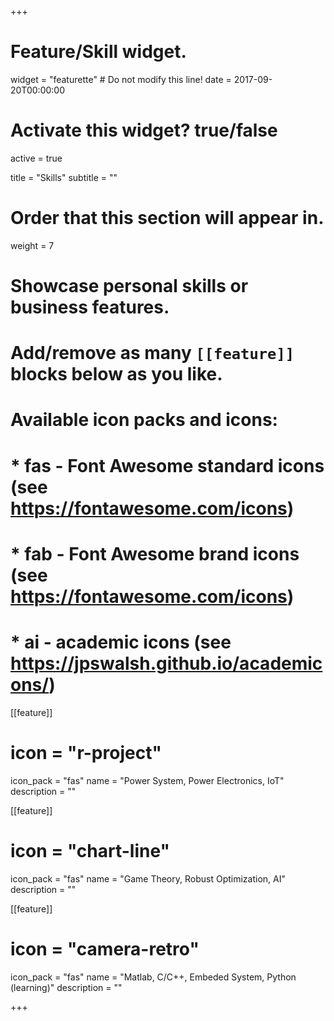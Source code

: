 +++
# Feature/Skill widget.
widget = "featurette"  # Do not modify this line!
date = 2017-09-20T00:00:00

# Activate this widget? true/false
active = true

title = "Skills"
subtitle = ""

# Order that this section will appear in.
weight = 7

# Showcase personal skills or business features.
# 
# Add/remove as many `[[feature]]` blocks below as you like.
# 
# Available icon packs and icons:
# * fas - Font Awesome standard icons (see https://fontawesome.com/icons)
# * fab - Font Awesome brand icons (see https://fontawesome.com/icons)
# * ai - academic icons (see https://jpswalsh.github.io/academicons/)

[[feature]]
 # icon = "r-project"
  icon_pack = "fas"
  name = "Power System,  Power Electronics,  IoT"
  description = ""
  
[[feature]]
#  icon = "chart-line"
  icon_pack = "fas"
  name = "Game Theory,  Robust Optimization,  AI"
  description = ""  
  
[[feature]]
 # icon = "camera-retro"
  icon_pack = "fas"
  name = "Matlab,  C/C++,  Embeded System, Python (learning)"
  description = ""

+++
